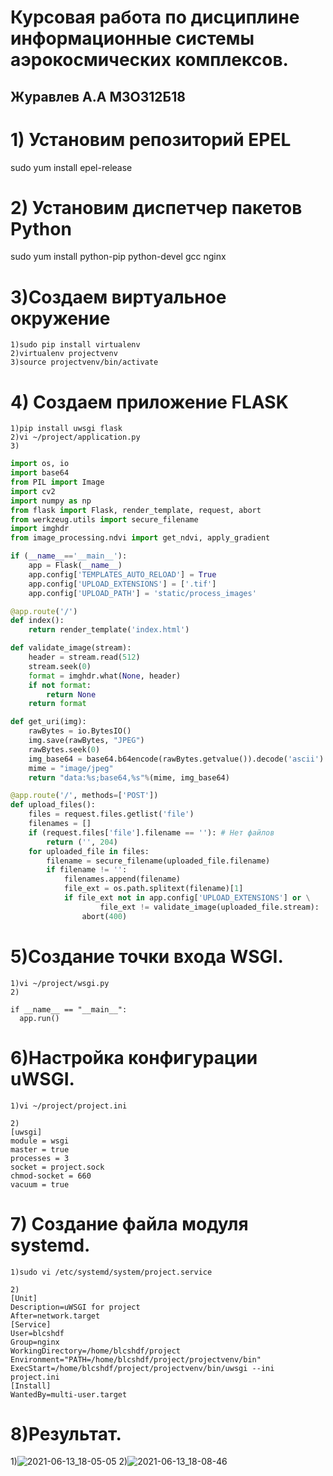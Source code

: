 
# Курсовая работа по дисциплине информационные системы аэрокосмических комплексов.
## Журавлев А.А М3О312Б18

# 1) Установим репозиторий EPEL
sudo yum install epel-release
# 2) Установим диспетчер пакетов Python
sudo yum install python-pip python-devel gcc nginx  
# 3)Создаем виртуальное окружение
    1)sudo pip install virtualenv  
    2)virtualenv projectvenv 
    3)source projectvenv/bin/activate 
# 4) Cоздаем приложение FLASK
    1)pip install uwsgi flask  
    2)vi ~/project/application.py
    3)
```python
import os, io
import base64
from PIL import Image
import cv2
import numpy as np
from flask import Flask, render_template, request, abort
from werkzeug.utils import secure_filename
import imghdr
from image_processing.ndvi import get_ndvi, apply_gradient

if (__name__=='__main__'):
	app = Flask(__name__)
	app.config['TEMPLATES_AUTO_RELOAD'] = True
	app.config['UPLOAD_EXTENSIONS'] = ['.tif']
	app.config['UPLOAD_PATH'] = 'static/process_images'

@app.route('/')
def index():
	return render_template('index.html')

def validate_image(stream):
	header = stream.read(512)
	stream.seek(0)
	format = imghdr.what(None, header)
	if not format:
		return None
	return format

def get_uri(img):
	rawBytes = io.BytesIO()
	img.save(rawBytes, "JPEG")
	rawBytes.seek(0)
	img_base64 = base64.b64encode(rawBytes.getvalue()).decode('ascii')
	mime = "image/jpeg"
	return "data:%s;base64,%s"%(mime, img_base64)

@app.route('/', methods=['POST'])
def upload_files():
	files = request.files.getlist('file')
	filenames = []
	if (request.files['file'].filename == ''): # Нет файлов
		return ('', 204)
	for uploaded_file in files:
		filename = secure_filename(uploaded_file.filename)
		if filename != '':
			filenames.append(filename)
			file_ext = os.path.splitext(filename)[1]
			if file_ext not in app.config['UPLOAD_EXTENSIONS'] or \
					file_ext != validate_image(uploaded_file.stream):
				abort(400)
```
# 5)Создание точки входа WSGI.
    1)vi ~/project/wsgi.py  
    2)
    
```from project import app  
if __name__ == "__main__":  
  app.run()  
```
# 6)Настройка конфигурации uWSGI.
    1)vi ~/project/project.ini 
```
2)
[uwsgi]  
module = wsgi  
master = true  
processes = 3  
socket = project.sock  
chmod-socket = 660  
vacuum = true
```
# 7) Создание файла модуля systemd.
    1)sudo vi /etc/systemd/system/project.service 
```
2)
[Unit]  
Description=uWSGI for project  
After=network.target  
[Service]  
User=blcshdf  
Group=nginx  
WorkingDirectory=/home/blcshdf/project  
Environment="PATH=/home/blcshdf/project/projectvenv/bin"  
ExecStart=/home/blcshdf/project/projectvenv/bin/uwsgi --ini project.ini  
[Install]  
WantedBy=multi-user.target 
```
 
# 8)Результат.
1)![2021-06-13_18-05-05](https://user-images.githubusercontent.com/67752728/121814936-56d8ec80-cc7c-11eb-8996-30465a6879b5.png)
2)![2021-06-13_18-08-46](https://user-images.githubusercontent.com/67752728/121814942-648e7200-cc7c-11eb-9b5b-aed91196dbc7.png)


